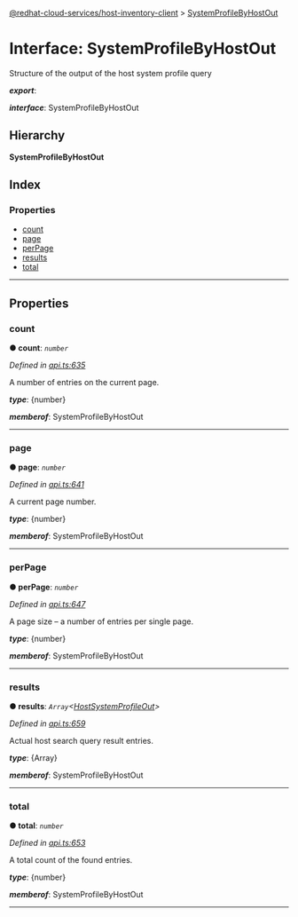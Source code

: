 [@redhat-cloud-services/host-inventory-client](../README.md) > [SystemProfileByHostOut](../interfaces/systemprofilebyhostout.md)

# Interface: SystemProfileByHostOut

Structure of the output of the host system profile query

*__export__*: 

*__interface__*: SystemProfileByHostOut

## Hierarchy

**SystemProfileByHostOut**

## Index

### Properties

* [count](systemprofilebyhostout.md#count)
* [page](systemprofilebyhostout.md#page)
* [perPage](systemprofilebyhostout.md#perpage)
* [results](systemprofilebyhostout.md#results)
* [total](systemprofilebyhostout.md#total)

---

## Properties

<a id="count"></a>

###  count

**● count**: *`number`*

*Defined in [api.ts:635](https://github.com/RedHatInsights/javascript-clients/blob/master/packages/host-inventory/api.ts#L635)*

A number of entries on the current page.

*__type__*: {number}

*__memberof__*: SystemProfileByHostOut

___
<a id="page"></a>

###  page

**● page**: *`number`*

*Defined in [api.ts:641](https://github.com/RedHatInsights/javascript-clients/blob/master/packages/host-inventory/api.ts#L641)*

A current page number.

*__type__*: {number}

*__memberof__*: SystemProfileByHostOut

___
<a id="perpage"></a>

###  perPage

**● perPage**: *`number`*

*Defined in [api.ts:647](https://github.com/RedHatInsights/javascript-clients/blob/master/packages/host-inventory/api.ts#L647)*

A page size – a number of entries per single page.

*__type__*: {number}

*__memberof__*: SystemProfileByHostOut

___
<a id="results"></a>

###  results

**● results**: *`Array`<[HostSystemProfileOut](hostsystemprofileout.md)>*

*Defined in [api.ts:659](https://github.com/RedHatInsights/javascript-clients/blob/master/packages/host-inventory/api.ts#L659)*

Actual host search query result entries.

*__type__*: {Array}

*__memberof__*: SystemProfileByHostOut

___
<a id="total"></a>

###  total

**● total**: *`number`*

*Defined in [api.ts:653](https://github.com/RedHatInsights/javascript-clients/blob/master/packages/host-inventory/api.ts#L653)*

A total count of the found entries.

*__type__*: {number}

*__memberof__*: SystemProfileByHostOut

___

